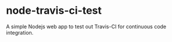 # node-travis-ci-test
A simple Nodejs web app to test out Travis-CI for continuous code integration.
